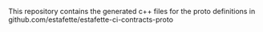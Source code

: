 
This repository contains the generated c++ files for the proto definitions in github.com/estafette/estafette-ci-contracts-proto